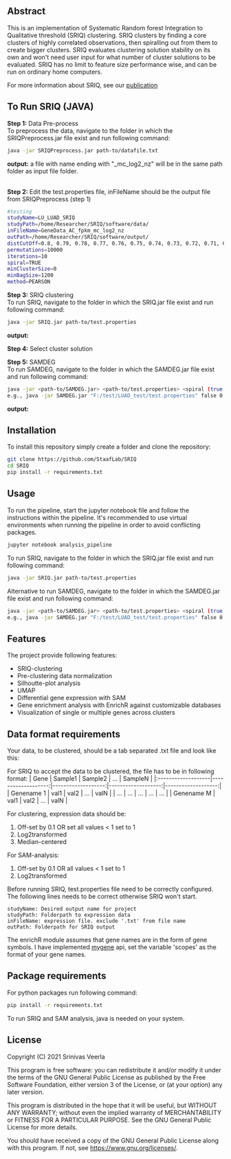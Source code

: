## Abstract
This is an implementation of Systematic Random forest Integration to Qualitative threshold (SRIQ) clustering.
SRIQ clusters by finding a core clusters of highly correlated observations, then spiralling out from them to create bigger clusters.
SRIQ evaluates clustering solution stability on its own and won't need user input for what number of cluster solutions to be evaluated.
SRIQ has no limit to feature size performance wise, and can be run on ordinary home computers.

For more information about SRIQ, see our [publication](https://www.youtube.com/watch?v=dQw4w9WgXcQ)


## To Run SRIQ (JAVA)
<b>Step 1:</b> Data Pre-process<br>
To preprocess the data, navigate to the folder in which the SRIQPreprocess.jar file exist and run following command:
```bash
java -jar SRIQPreprocess.jar path-to/datafile.txt
```
<b>output:</b> a file with name ending with "_mc_log2_nz" will be in the same path folder as input file folder.<br><br>

<b>Step 2:</b> Edit the test.properties file, inFileName should be the output file from SRIQPreprocess (step 1)<br>
```bash
#testing
studyName=LU_LUAD_SRIQ
studyPath=/home/Researcher/SRIQ/software/data/
inFileName=GeneData_AC_fpkm_mc_log2_nz
outPath=/home/Researcher/SRIQ/software/output/
distCutOff=0.8, 0.79, 0.78, 0.77, 0.76, 0.75, 0.74, 0.73, 0.72, 0.71, 0.7, 0.69, 0.68, 0.67, 0.66, 0.65, 0.64, 0.63, 0.62, 0.61, 0.6, 0.59, 0.58, 0.57, 0.56, 0.55, 0.54, 0.53, 0.52
permutations=10000
iterations=10
spiral=TRUE
minClusterSize=0
minBagSize=1200
method=PEARSON
```
<b>Step 3:</b> SRIQ clustering <br>
To run SRIQ, navigate to the folder in which the SRIQ.jar file exist and run following command:
```bash
java -jar SRIQ.jar path-to/test.properties
```
<b>output:</b><br>

<b>Step 4:</b> Select cluster solution<br>

<b>Step 5:</b> SAMDEG<br>
To run SAMDEG, navigate to the folder in which the SAMDEG.jar file exist and run following command:<br>
```bash
java -jar <path-to/SAMDEG.jar> <path-to/test.properties> <spiral (true or false)> <diameter> <no. of clusters> <q-value> <fold-change> <log2_transformed_gex_file>
e.g., java -jar SAMDEG.jar "F:/test/LUAD_test/test.properties" false 0.63 6 0 2 "F:/test/LUAD_test/newFiltered_35k.txt"
```
<b>output:</b><br>
## Installation

To install this repository simply create a folder and clone the repository:
```bash
git clone https://github.com/StaafLab/SRIQ
cd SRIQ
pip install -r requirements.txt
```

## Usage

To run the pipeline, start the jupyter notebook file and follow the instructions within the pipeline.
It's recommended to use virtual environments when running the pipeline in order to avoid conflicting packages.

```python
jupyter notebook analysis_pipeline
```

To run SRIQ, navigate to the folder in which the SRIQ.jar file exist and run following command:
```bash
java -jar SRIQ.jar path-to/test.properties
```
Alternative to run SAMDEG, navigate to the folder in which the SAMDEG.jar file exist and run following command:
```bash
java -jar <path-to/SAMDEG.jar> <path-to/test.properties> <spiral (true or false)> <diameter> <no. of clusters> <q-value> <fold-change> <log2_transformed_gex_file>
e.g., java -jar SAMDEG.jar "F:/test/LUAD_test/test.properties" false 0.63 6 0 2 "F:/test/LUAD_test/newFiltered_35k.txt"
```
## Features

The project provide following features:

* SRIQ-clustering
* Pre-clustering data normalization
* Silhoutte-plot analysis
* UMAP
* Differential gene expression with SAM
* Gene enrichment analysis with EnrichR against customizable databases
* Visualization of single or multiple genes across clusters

## Data format requirements

Your data, to be clustered, should be a tab separated .txt file and look like this:

For SRIQ to accept the data to be clustered, the file has to be in following format:
| Gene               |   Sample1          |   Sample2          |   ...              |   SampleN          |
|:-------------------|-------------------:|-------------------:|-------------------:|-------------------:|
| Genename 1         |            val1    |         val2       |         ...        |         valN       |
| ...                |            ...     |         ...        |         ...        |         ...        |
| Genename M         |            val1    |         val2       |         ...        |         valN       |

For clustering, expression data should be:
1. Off-set by 0.1 OR set all values < 1 set to 1
2. Log2transformed
3. Median-centered

For SAM-analysis:
1. Off-set by 0.1 OR all values < 1 set to 1
2. Log2transformed

Before running SRIQ, test.properties file need to be correctly configured.
The following lines needs to be correct otherwise SRIQ won't start.
```
studyName: Desired output name for project
studyPath: Folderpath to expression data
inFileName: expression file. exclude '.txt' from file name
outPath: Folderpath for SRIQ output
```

The enrichR module assumes that gene names are in the form of gene symbols. I have implemented [mygene](https://mygene.info) api, set the variable 'scopes' as the format of your gene names.

## Package requirements
For python packages run following command:
```bash
pip install -r requirements.txt
```

To run SRIQ and SAM analysis, java is needed on your system.

## License

Copyright (C) 2021 Srinivas Veerla

This program is free software: you can redistribute it and/or modify it under the terms of the GNU General Public License as published by the Free Software Foundation, either version 3 of the License, or (at your option) any later version.

This program is distributed in the hope that it will be useful, but WITHOUT ANY WARRANTY; without even the implied warranty of MERCHANTABILITY or FITNESS FOR A PARTICULAR PURPOSE. See the GNU General Public License for more details.

You should have received a copy of the GNU General Public License along with this program. If not, see https://www.gnu.org/licenses/.
